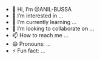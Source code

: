 - 👋 Hi, I’m @ANIL-BUSSA
- 👀 I’m interested in ...
- 🌱 I’m currently learning ...
- 💞️ I’m looking to collaborate on ...
- 📫 How to reach me ...
- 😄 Pronouns: ...
- ⚡ Fun fact: ...

<!---
ANIL-BUSSA/ANIL-BUSSA is a ✨ special ✨ repository because its `README.md` (this file) appears on your GitHub profile.
You can click the Preview link to take a look at your changes.
--->
